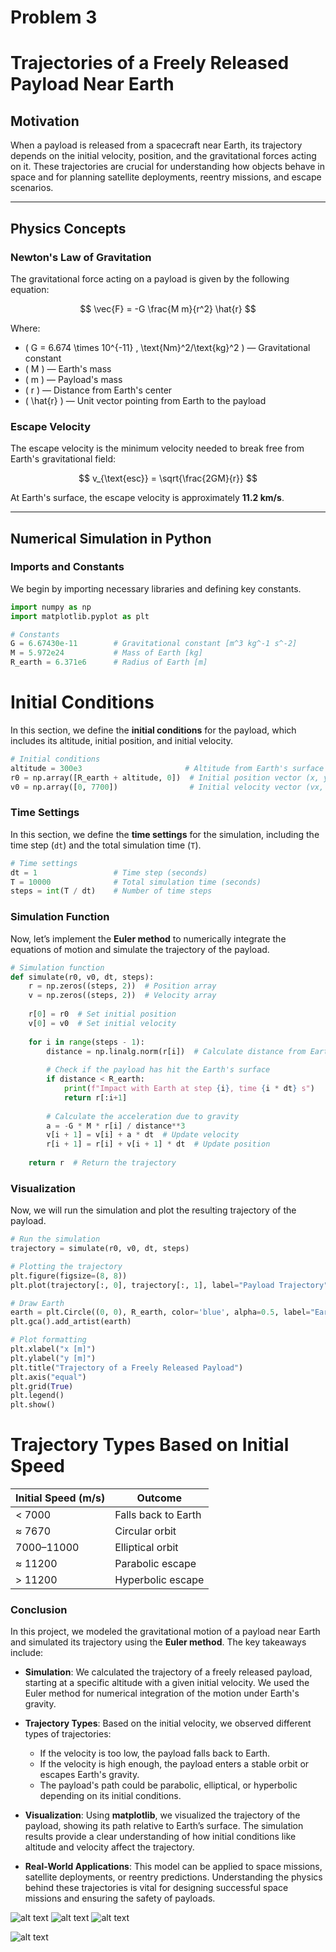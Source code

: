  # Problem 3
  
  # Trajectories of a Freely Released Payload Near Earth

##  Motivation

When a payload is released from a spacecraft near Earth, its trajectory depends on the initial velocity, position, and the gravitational forces acting on it. These trajectories are crucial for understanding how objects behave in space and for planning satellite deployments, reentry missions, and escape scenarios.

---

##  Physics Concepts

### Newton's Law of Gravitation

The gravitational force acting on a payload is given by the following equation:

$$
\vec{F} = -G \frac{M m}{r^2} \hat{r}
$$

Where:
- \( G = 6.674 \times 10^{-11} \, \text{Nm}^2/\text{kg}^2 \) — Gravitational constant
- \( M \) — Earth's mass
- \( m \) — Payload's mass
- \( r \) — Distance from Earth's center
- \( \hat{r} \) — Unit vector pointing from Earth to the payload

### Escape Velocity

The escape velocity is the minimum velocity needed to break free from Earth's gravitational field:

$$
v_{\text{esc}} = \sqrt{\frac{2GM}{r}}
$$

At Earth's surface, the escape velocity is approximately **11.2 km/s**.

---

##  Numerical Simulation in Python

###  Imports and Constants

We begin by importing necessary libraries and defining key constants.

```python
import numpy as np
import matplotlib.pyplot as plt

# Constants
G = 6.67430e-11        # Gravitational constant [m^3 kg^-1 s^-2]
M = 5.972e24           # Mass of Earth [kg]
R_earth = 6.371e6      # Radius of Earth [m]
```

 # Initial Conditions

In this section, we define the **initial conditions** for the payload, which includes its altitude, initial position, and initial velocity.

```python
# Initial conditions
altitude = 300e3                       # Altitude from Earth's surface (300 km)
r0 = np.array([R_earth + altitude, 0])  # Initial position vector (x, y)
v0 = np.array([0, 7700])                # Initial velocity vector (vx, vy) in m/s
```
###  Time Settings

In this section, we define the **time settings** for the simulation, including the time step (`dt`) and the total simulation time (`T`).

```python
# Time settings
dt = 1                 # Time step (seconds)
T = 10000              # Total simulation time (seconds)
steps = int(T / dt)    # Number of time steps
```
###  Simulation Function

Now, let’s implement the **Euler method** to numerically integrate the equations of motion and simulate the trajectory of the payload.

```python
# Simulation function
def simulate(r0, v0, dt, steps):
    r = np.zeros((steps, 2))  # Position array
    v = np.zeros((steps, 2))  # Velocity array
    
    r[0] = r0  # Set initial position
    v[0] = v0  # Set initial velocity
    
    for i in range(steps - 1):
        distance = np.linalg.norm(r[i])  # Calculate distance from Earth’s center
        
        # Check if the payload has hit the Earth's surface
        if distance < R_earth:
            print(f"Impact with Earth at step {i}, time {i * dt} s")
            return r[:i+1]
        
        # Calculate the acceleration due to gravity
        a = -G * M * r[i] / distance**3
        v[i + 1] = v[i] + a * dt  # Update velocity
        r[i + 1] = r[i] + v[i + 1] * dt  # Update position
    
    return r  # Return the trajectory
```
###  Visualization

Now, we will run the simulation and plot the resulting trajectory of the payload.

```python
# Run the simulation
trajectory = simulate(r0, v0, dt, steps)

# Plotting the trajectory
plt.figure(figsize=(8, 8))
plt.plot(trajectory[:, 0], trajectory[:, 1], label="Payload Trajectory")

# Draw Earth
earth = plt.Circle((0, 0), R_earth, color='blue', alpha=0.5, label="Earth")
plt.gca().add_artist(earth)

# Plot formatting
plt.xlabel("x [m]")
plt.ylabel("y [m]")
plt.title("Trajectory of a Freely Released Payload")
plt.axis("equal")
plt.grid(True)
plt.legend()
plt.show()
```

# Trajectory Types Based on Initial Speed

| Initial Speed (m/s) | Outcome             |
| ------------------- | ------------------- |
| < 7000              | Falls back to Earth |
| ≈ 7670              | Circular orbit      |
| 7000–11000          | Elliptical orbit    |
| ≈ 11200             | Parabolic escape    |
| > 11200             | Hyperbolic escape   |




###  Conclusion

In this project, we modeled the gravitational motion of a payload near Earth and simulated its trajectory using the **Euler method**. The key takeaways include:

- **Simulation**: We calculated the trajectory of a freely released payload, starting at a specific altitude with a given initial velocity. We used the Euler method for numerical integration of the motion under Earth's gravity.
  
- **Trajectory Types**: Based on the initial velocity, we observed different types of trajectories:
  - If the velocity is too low, the payload falls back to Earth.
  - If the velocity is high enough, the payload enters a stable orbit or escapes Earth's gravity.
  - The payload's path could be parabolic, elliptical, or hyperbolic depending on its initial conditions.

- **Visualization**: Using **matplotlib**, we visualized the trajectory of the payload, showing its path relative to Earth’s surface. The simulation results provide a clear understanding of how initial conditions like altitude and velocity affect the trajectory.

- **Real-World Applications**: This model can be applied to space missions, satellite deployments, or reentry predictions. Understanding the physics behind these trajectories is vital for designing successful space missions and ensuring the safety of payloads.

![alt text](image-25.png)
![alt text](image-28.png)
![alt text](image-29.png)

![alt text](image-31.png)


